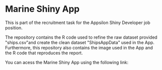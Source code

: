 # Marine Shiny App

This is part of the recruitment task for the Appsilon Shiny Developer job position.

The repository contains the R code used to refine the raw dataset provided "ships.csv"and create the clean dataset "ShipsAppData" used in the App. Furthermore, this repository also contains the image used in the App and the R code that reproduces the report.

You can acess the Marine Shiny App using the following link: 
